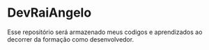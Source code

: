 # DevRaiAngelo
Esse repositório será armazenado meus codigos e aprendizados ao decorrer da formação como desenvolvedor.
